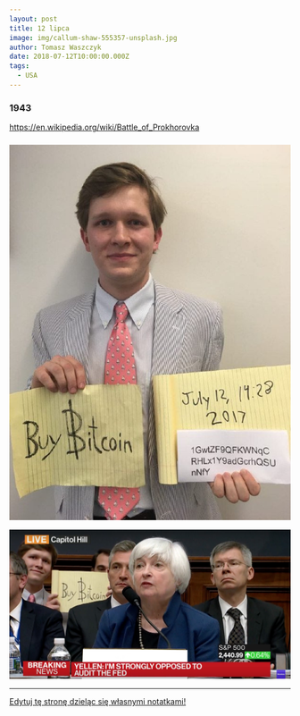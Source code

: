 ```yaml
---
layout: post
title: 12 lipca
image: img/callum-shaw-555357-unsplash.jpg
author: Tomasz Waszczyk
date: 2018-07-12T10:00:00.000Z
tags:
  - USA
---
```


### 1943

https://en.wikipedia.org/wiki/Battle_of_Prokhorovka

### 

<img src="./img/july/buy.jpg"/><br>

<img src="./img/july/buy2.jpg"/><br>

---

<a href="https://github.com/TomaszWaszczyk/historia.waszczyk.com/edit/master/src/content/july-12.md" target="_blank">Edytuj tę stronę dzieląc się własnymi notatkami!</a>
